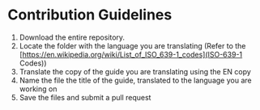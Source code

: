 # Contribution Guidelines

1. Download the entire repository.
2. Locate the folder with the language you are translating (Refer to the [https://en.wikipedia.org/wiki/List_of_ISO_639-1_codes](ISO-639-1 Codes)) 
3. Translate the copy of the guide you are translating using the EN copy
4. Name the file the title of the guide, translated to the language you are working on
5. Save the files and submit a pull request